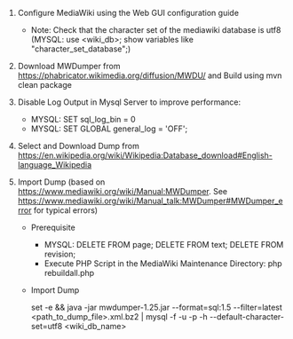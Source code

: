 1. Configure MediaWiki using the Web GUI configuration guide

	- Note: Check that the character set of the mediawiki database is utf8 (MYSQL: use <wiki_db>; show variables like "character_set_database";)

2. Download MWDumper from https://phabricator.wikimedia.org/diffusion/MWDU/ and Build using mvn clean package 

3. Disable Log Output in Mysql Server to improve performance:
	- MYSQL: SET sql_log_bin = 0
	- MYSQL: SET GLOBAL general_log = 'OFF';

4. Select and Download Dump from https://en.wikipedia.org/wiki/Wikipedia:Database_download#English-language_Wikipedia

5. Import Dump (based on https://www.mediawiki.org/wiki/Manual:MWDumper. See https://www.mediawiki.org/wiki/Manual_talk:MWDumper#MWDumper_error for typical errors)

	* Prerequisite
		- MYSQL: DELETE FROM page; DELETE FROM text; DELETE FROM revision;
		- Execute PHP Script in the MediaWiki Maintenance Directory: php rebuildall.php
	
	* Import Dump

		set -e && java -jar mwdumper-1.25.jar --format=sql:1.5 --filter=latest <path_to_dump_file>.xml.bz2 | mysql -f -u<user> -p<password> -h <host> --default-character-set=utf8 <wiki_db_name>
